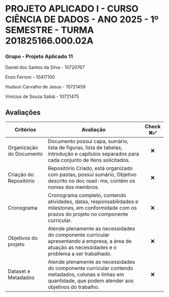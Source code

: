 # PROJETO APLICADO I - CURSO CIÊNCIA DE DADOS - ANO 2025 - 1º SEMESTRE - TURMA 201825166.000.02A
### Grupo - Projeto Aplicado 11

Daniel dos Santos da Silva - 10720767

Enzo Ferroni - 10417100

Hudson Carvalho de Jesus - 10721459

Vinícius de Souza Sabiá - 10721475

## Avaliações

| Critérios | Avaliação | Check ❌✅ |
| ------------- | ------------- | :-: |
| Organização do Documento | Documento possui capa, sumário, lista de figuras, lista de tabelas, introdução e capítulos separados para cada conjunto de itens solicitados. | ❌ |
| Criação do Repositório | Repositório Criado, está organizado com pastas, possui sumário, Objetivo descrito no doc read-me, contém os nomes dos membros. | ❌ |
| Cronograma | Cronograma completo, contendo atividades, datas, responsabilidades e milestones, em conformidade com os prazos do projeto no componente curricular. | ❌ |
| Objetivos do projeto | Atende plenamente as necessidades do componente curricular apresentando a empresa, a área de atuação as necessidades e o problema a ser trabalhado. | ❌ |
| Dataset e Metadados | Atende plenamente as necessidades do componente curricular contendo metadados, colunas e linhas em quantidade, que podem atender aos objetivos do trabalho. | ❌ |
